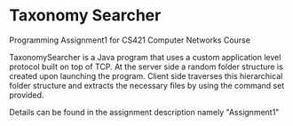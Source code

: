 # Taxonomy Searcher
Programming Assignment1 for CS421 Computer Networks Course 

TaxonomySearcher is a Java program that uses a custom application level protocol built on top of TCP. At the server side a random folder structure is created upon launching the program. Client side traverses this hierarchical folder structure and extracts the necessary files by using the command set provided. 

Details can be found in the  assignment description namely "Assignment1"
